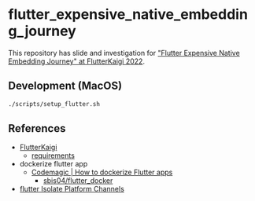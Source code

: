 # flutter_expensive_native_embedding_journey

This repository has slide and investigation for ["Flutter Expensive Native Embedding Journey" at FlutterKaigi 2022](https://fortee.jp/flutterkaigi-2022/proposal/d6a2b41c-e765-4d5f-845d-9290148cd880).

## Development (MacOS)

```sh
./scripts/setup_flutter.sh
```

## References

- [FlutterKaigi](https://flutterkaigi.jp/2022/)
  - [requirements](https://flutterkaigi.jp/flutterkaigi/Precautions-for-Recording.ja.html)
- dockerize flutter app
  - [Codemagic | How to dockerize Flutter apps](https://blog.codemagic.io/how-to-dockerize-flutter-apps/)
    - [sbis04/flutter_docker](https://github.com/sbis04/flutter_docker)
- [flutter Isolate Platform Channels](https://github.com/flutter/flutter/issues/13937#issuecomment-1203232254)
